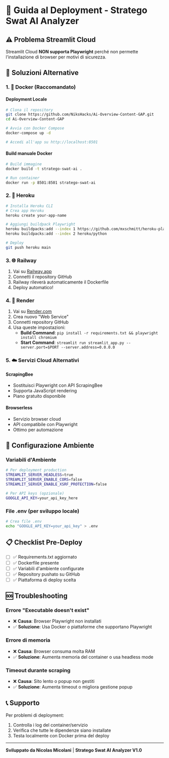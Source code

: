 # 🚀 Guida al Deployment - Stratego Swat AI Analyzer

## ⚠️ Problema Streamlit Cloud

Streamlit Cloud **NON supporta Playwright** perché non permette l'installazione di browser per motivi di sicurezza.

## 🔧 Soluzioni Alternative

### 1. 🐳 Docker (Raccomandato)

#### Deployment Locale
```bash
# Clona il repository
git clone https://github.com/NiksHacks/Ai-Overview-Content-GAP.git
cd Ai-Overview-Content-GAP

# Avvia con Docker Compose
docker-compose up -d

# Accedi all'app su http://localhost:8501
```

#### Build manuale Docker
```bash
# Build immagine
docker build -t stratego-swat-ai .

# Run container
docker run -p 8501:8501 stratego-swat-ai
```

### 2. 🚀 Heroku

```bash
# Installa Heroku CLI
# Crea app Heroku
heroku create your-app-name

# Aggiungi buildpack Playwright
heroku buildpacks:add --index 1 https://github.com/mxschmitt/heroku-playwright-buildpack.git
heroku buildpacks:add --index 2 heroku/python

# Deploy
git push heroku main
```

### 3. 🌐 Railway

1. Vai su [Railway.app](https://railway.app)
2. Connetti il repository GitHub
3. Railway rileverà automaticamente il Dockerfile
4. Deploy automatico!

### 4. 🎯 Render

1. Vai su [Render.com](https://render.com)
2. Crea nuovo "Web Service"
3. Connetti repository GitHub
4. Usa queste impostazioni:
   - **Build Command**: `pip install -r requirements.txt && playwright install chromium`
   - **Start Command**: `streamlit run streamlit_app.py --server.port=$PORT --server.address=0.0.0.0`

### 5. ☁️ Servizi Cloud Alternativi

#### ScrapingBee
- Sostituisci Playwright con API ScrapingBee
- Supporta JavaScript rendering
- Piano gratuito disponibile

#### Browserless
- Servizio browser cloud
- API compatibile con Playwright
- Ottimo per automazione

## 🔧 Configurazione Ambiente

### Variabili d'Ambiente
```bash
# Per deployment production
STREAMLIT_SERVER_HEADLESS=true
STREAMLIT_SERVER_ENABLE_CORS=false
STREAMLIT_SERVER_ENABLE_XSRF_PROTECTION=false

# Per API keys (opzionale)
GOOGLE_API_KEY=your_api_key_here
```

### File .env (per sviluppo locale)
```bash
# Crea file .env
echo "GOOGLE_API_KEY=your_api_key" > .env
```

## 📋 Checklist Pre-Deploy

- [ ] ✅ Requirements.txt aggiornato
- [ ] ✅ Dockerfile presente
- [ ] ✅ Variabili d'ambiente configurate
- [ ] ✅ Repository pushato su GitHub
- [ ] ✅ Piattaforma di deploy scelta

## 🆘 Troubleshooting

### Errore "Executable doesn't exist"
- ❌ **Causa**: Browser Playwright non installati
- ✅ **Soluzione**: Usa Docker o piattaforme che supportano Playwright

### Errore di memoria
- ❌ **Causa**: Browser consuma molta RAM
- ✅ **Soluzione**: Aumenta memoria del container o usa headless mode

### Timeout durante scraping
- ❌ **Causa**: Sito lento o popup non gestiti
- ✅ **Soluzione**: Aumenta timeout o migliora gestione popup

## 📞 Supporto

Per problemi di deployment:
1. Controlla i log del container/servizio
2. Verifica che tutte le dipendenze siano installate
3. Testa localmente con Docker prima del deploy

---

**Sviluppato da Nicolas Micolani** | **Stratego Swat AI Analyzer V1.0**